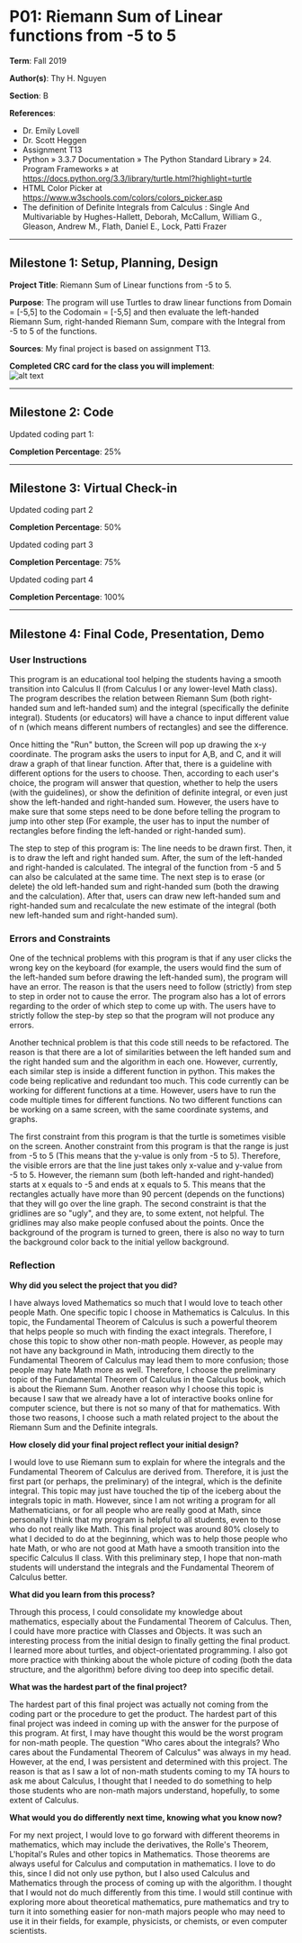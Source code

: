 # P01: Riemann Sum of Linear functions from -5 to 5

**Term**: Fall 2019

**Author(s)**: Thy H. Nguyen

**Section**: B

**References**: 
* Dr. Emily Lovell
* Dr. Scott Heggen
* Assignment T13
* Python » 3.3.7 Documentation » The Python Standard Library » 24. Program Frameworks » at 
https://docs.python.org/3.3/library/turtle.html?highlight=turtle 
* HTML Color Picker at https://www.w3schools.com/colors/colors_picker.asp
* The definition of Definite Integrals from Calculus : Single And Multivariable by Hughes-Hallett, Deborah, McCallum, 
William G., Gleason, Andrew M., Flath, Daniel E., Lock, Patti Frazer


---

## Milestone 1: Setup, Planning, Design

**Project Title**: Riemann Sum of Linear functions from -5 to 5. 

**Purpose**: The program will use Turtles to draw linear functions from Domain = [-5,5] to the Codomain = [-5,5] 
and then evaluate the left-handed Riemann Sum, right-handed Riemann Sum, compare with the Integral from -5 to 5
of the functions.

**Sources**: My final project is based on assignment T13.


**Completed CRC card for the class you will implement**:  
![alt text](/image/Final_CRC_card.png "Image of CRC card as an example. Upload your CRC card(s) in place of this one")

---

## Milestone 2: Code

Updated coding part 1:

**Completion Percentage**: 25%

---

## Milestone 3: Virtual Check-in

Updated coding part 2

**Completion Percentage**: 50%


Updated coding part 3

**Completion Percentage**: 75%


Updated coding part 4

**Completion Percentage**: 100%

---

## Milestone 4: Final Code, Presentation, Demo


### User Instructions

This program is an educational tool helping the students having a smooth transition into Calculus II (from Calculus I
or any lower-level Math class). The program describes the relation between Riemann Sum (both right-handed sum and 
left-handed sum) and the integral (specifically the definite integral). Students (or educators) will have a chance to
input different value of n (which means different numbers of rectangles) and see the difference.

Once hitting the "Run" button, the Screen will pop up drawing the x-y coordinate. The program asks
the users to input for A,B, and C, and it will draw a graph of that linear function. After that, there is a guideline
with different options for the users to choose. Then, according to each user's choice, the program will answer that
question, whether to help the users (with the guidelines), or show the definition of definite integral, or even just 
show the left-handed and right-handed sum. However, the users have to make sure that some steps need to be done before
telling the program to jump into other step (For example, the user has to input the number of rectangles before 
finding the left-handed or right-handed sum).   

The step to step of this program is: The line needs to be drawn first. Then, it is to draw the left and right handed sum. 
After, the sum of the left-handed and right-handed is calculated. The integral of the function from -5 and 5 can also be
calculated at the same time. The next step is to erase (or delete) the old left-handed sum and right-handed sum (both 
the drawing and the calculation). After that, users can draw new left-handed sum and right-handed sum and recalculate
the new estimate of the integral (both new left-handed sum and right-handed sum). 

### Errors and Constraints

One of the technical problems with this program is that if any user clicks the wrong key on the keyboard (for example,
the users would find the sum of the left-handed sum before drawing the left-handed sum), the program will have an error.
The reason is that the users need to follow (strictly) from step to step in order not to cause the error.
The program also has a lot of errors regarding to the order of which step to come up with. The users have to strictly 
follow the step-by step so that the program will not produce any errors. 

Another technical problem is that this code still needs to be refactored. The reason is that there are a lot of similarities between the left handed sum
and the right handed sum and the algorithm in each one. However, currently, each similar step is inside a different
function in python. This makes the code being replicative and redundant too much. This code currently can be working for
different functions at a time. However, users have to run the code multiple times for different functions. No two different
functions can be working on a same screen, with the same coordinate systems, and graphs.

The first constraint from this program is that the turtle is sometimes visible on the screen.
Another constraint from this program is that the range is just from -5 to 5 (This means that the y-value is only from 
-5 to 5). Therefore, the visible errors are that the line just takes only x-value and y-value from -5 to 5. However, 
the riemann sum (both left-handed and right-handed) starts at x equals to -5 and ends at x equals to 5. This means 
that the rectangles actually have more than 90 percent (depends on the functions) that they will go over the line graph. 
The second constraint is that the gridlines are so "ugly", and they are, to some extent, not helpful. 
The gridlines may also make people confused about the points. Once the background of the program is turned
to green, there is also no way to turn the background color back to the initial yellow background.

### Reflection
**Why did you select the project that you did?** 

I have always loved Mathematics so much that I would love to teach other people Math. One specific topic I 
choose in Mathematics is Calculus. In this topic, the Fundamental Theorem of Calculus is such a powerful theorem 
that helps people so much with finding the exact integrals. Therefore, I chose this topic to show other non-math people.
However, as people may not have any background in Math, introducing them directly to the Fundamental Theorem of Calculus
may lead them to more confusion; those people may hate Math more as well. Therefore, I choose the preliminary topic of 
the Fundamental Theorem of Calculus in the Calculus book, which is about the Riemann Sum. Another reason why I choose 
this topic is because I saw that we already have a lot of interactive  books online for computer science, 
but there is not so many of that for mathematics. With those two reasons, I choose  such a math related project to the 
about the Riemann Sum and the Definite integrals.
 
**How closely did your final project reflect your initial design?**

I would love to use Riemann sum to explain for where the integrals and the Fundamental Theorem of Calculus are derived
from. Therefore, it is just the first part (or perhaps, the preliminary) of the integral, which is the definite integral. 
This topic may just have  touched the tip of the iceberg about the integrals topic in math. However, since I am not 
writing a program for all Mathematicians, or for all people who are really good at Math, since personally I think that 
my program is helpful to all students, even to those who do not really like Math. This final project was around 80% 
closely to what I decided to do at the beginning, which was to help those people who hate Math, or who are not good at 
Math have a smooth transition into the specific Calculus II class. With this preliminary step, I hope that non-math 
students will understand the integrals and the Fundamental Theorem of Calculus better.
 
**What did you learn from this process?**

Through this process, I could consolidate my knowledge about mathematics, especially about the Fundamental Theorem of 
Calculus. Then, I could have more practice with Classes and Objects. It was such an interesting process from the initial 
design to finally getting the final product. I learned more about turtles, and object-orientated programming. I also 
got more practice with thinking about the whole picture of coding (both the data structure, and the algorithm) before 
diving too deep into specific detail.   

**What was the hardest part of the final project?**

The hardest part of this final project was actually not coming from the coding part or the procedure to get the product.
The hardest part of this final project was indeed in coming up with the answer for the purpose of this program. At first,
I may have thought this would be the worst program for non-math people. The question "Who cares about the integrals? Who
cares about the Fundamental Theorem of Calculus" was always in my head. However, at the end, I was persistent and 
determined with this project. The reason is that as I  saw a lot of non-math students coming to my TA hours to ask me 
about Calculus, I thought that I needed to do something to help those students who are non-math majors understand, 
hopefully, to some extent of Calculus. 

**What would you do differently next time, knowing what you know now?**

For my next project, I would love to go forward with different theorems in mathematics, which may include the derivatives,
the Rolle's Theorem,  L'hopital's Rules and other topics in Mathematics. Those theorems are always useful for Calculus 
and computation in mathematics. I love to do this, since I did not only use python, but I also used Calculus and 
Mathematics through the process of coming up with the algorithm. I thought that I would not do much differently from
this time. I would still continue with exploring more about theoretical mathematics, pure mathematics and try to turn it
into something easier for non-math majors people who may need to use it in their fields, for example, physicists, or
chemists, or even computer scientists.